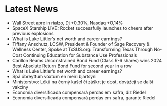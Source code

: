 # Latest News
-  Wall Street apre in rialzo, Dj +0,30%, Nasdaq +0,14%
-  SpaceX Starship LIVE: Rocket successfully launches to cheers after previous explosions
-  What is Luke Littler’s net worth and career earnings?
-  Tiffany Anschutz, LCSW, President & Founder of Sage Recovery & Wellness Center, Spoke at TxSUS.org: Transforming Texas Through No-Cost Continuing Education for Substance Use Professionals
-  Carillon Reams Unconstrained Bond Fund (Class R-6 shares) wins 2024 Best Absolute Return Bond Fund for second year in a row
-  What is Luke Littler’s net worth and career earnings?
-  Spá ó­breyttum vöxtum en meiri bjart­sýni
-  Ministerstvo: Léků na černý kašel či záškrt je dost, dovážejí se další vakcíny
-  Economia diversificada compensará perdas em safra, diz Riedel
-  Economia diversificada compensará perdas em safra, garante Riedel
